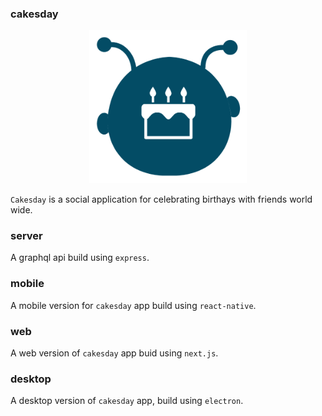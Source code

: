 ### cakesday

<p align="center">
<img src="/images/main-logo.png" width="50%"/>
</p>

`Cakesday` is a social application for celebrating birthays with friends world wide.

### server

A graphql api build using `express`.

### mobile

A mobile version for `cakesday` app build using `react-native`.

### web

A web version of `cakesday` app buid using `next.js`.

### desktop

A desktop version of `cakesday` app, build using `electron`.
